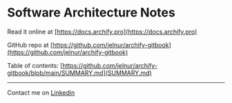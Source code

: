 # Software Architecture Notes

Read it online at [https://docs.archify.pro](https://docs.archify.pro)

GitHub repo at [https://github.com/jelnur/archify-gitbook](https://github.com/jelnur/archify-gitbook)



Table of contents: [https://github.com/jelnur/archify-gitbook/blob/main/SUMMARY.md](SUMMARY.md)

***

Contact me on [Linkedin](https://www.linkedin.com/in/elnurjabarov)
